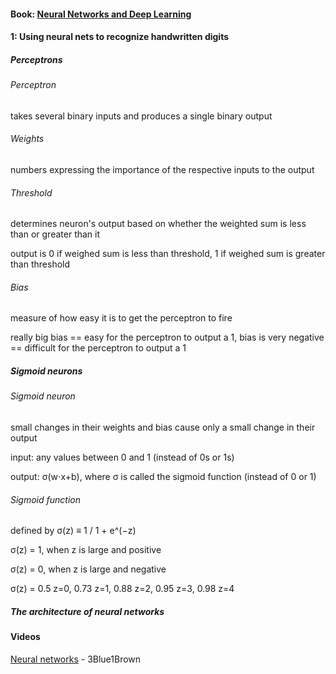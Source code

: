 
#### Book: [Neural Networks and Deep Learning](http://neuralnetworksanddeeplearning.com/index.html)

#### 1: Using neural nets to recognize handwritten digits

##### Perceptrons

###### Perceptron

takes several binary inputs and produces a single binary output

###### Weights

numbers expressing the importance of the respective inputs to the output

###### Threshold 

determines neuron's output based on whether the weighted sum is less than or greater than it

output is 0 if weighed sum is less than threshold, 1 if weighed sum is greater than threshold

###### Bias

measure of how easy it is to get the perceptron to fire

really big bias == easy for the perceptron to output a 1, bias is very negative == difficult for the perceptron to output a 1

##### Sigmoid neurons

###### Sigmoid neuron

small changes in their weights and bias cause only a small change in their output

input: any values between 0 and 1 (instead of 0s or 1s)

output: σ(w⋅x+b), where σ is called the sigmoid function (instead of 0 or 1)

###### Sigmoid function

defined by σ(z) ≡ 1 / 1 + e^(−z)

σ(z) = 1, when z is large and positive

σ(z) = 0, when z is large and negative

σ(z) = 0.5 z=0, 0.73 z=1, 0.88 z=2, 0.95 z=3, 0.98 z=4

##### The architecture of neural networks









#### Videos

[Neural networks](https://www.youtube.com/playlist?list=PLZHQObOWTQDNU6R1_67000Dx_ZCJB-3pi) - 3Blue1Brown
